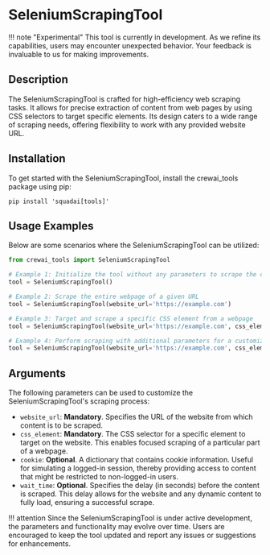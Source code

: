 # SeleniumScrapingTool

!!! note "Experimental"
    This tool is currently in development. As we refine its capabilities, users may encounter unexpected behavior. Your feedback is invaluable to us for making improvements.

## Description
The SeleniumScrapingTool is crafted for high-efficiency web scraping tasks. It allows for precise extraction of content from web pages by using CSS selectors to target specific elements. Its design caters to a wide range of scraping needs, offering flexibility to work with any provided website URL.

## Installation
To get started with the SeleniumScrapingTool, install the crewai_tools package using pip:

```
pip install 'squadai[tools]'
```

## Usage Examples
Below are some scenarios where the SeleniumScrapingTool can be utilized:

```python
from crewai_tools import SeleniumScrapingTool

# Example 1: Initialize the tool without any parameters to scrape the current page it navigates to
tool = SeleniumScrapingTool()

# Example 2: Scrape the entire webpage of a given URL
tool = SeleniumScrapingTool(website_url='https://example.com')

# Example 3: Target and scrape a specific CSS element from a webpage
tool = SeleniumScrapingTool(website_url='https://example.com', css_element='.main-content')

# Example 4: Perform scraping with additional parameters for a customized experience
tool = SeleniumScrapingTool(website_url='https://example.com', css_element='.main-content', cookie={'name': 'user', 'value': 'John Doe'}, wait_time=10)
```

## Arguments
The following parameters can be used to customize the SeleniumScrapingTool's scraping process:

- `website_url`: **Mandatory**. Specifies the URL of the website from which content is to be scraped.
- `css_element`: **Mandatory**. The CSS selector for a specific element to target on the website. This enables focused scraping of a particular part of a webpage.
- `cookie`: **Optional**. A dictionary that contains cookie information. Useful for simulating a logged-in session, thereby providing access to content that might be restricted to non-logged-in users.
- `wait_time`: **Optional**. Specifies the delay (in seconds) before the content is scraped. This delay allows for the website and any dynamic content to fully load, ensuring a successful scrape.

!!! attention
    Since the SeleniumScrapingTool is under active development, the parameters and functionality may evolve over time. Users are encouraged to keep the tool updated and report any issues or suggestions for enhancements.